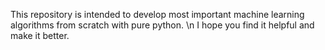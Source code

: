 This repository is intended to develop most important machine learning algorithms from scratch with pure python. \n
I hope you find it helpful and make it better.
